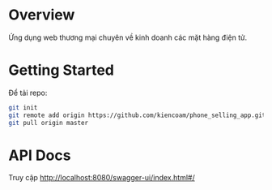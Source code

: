 # Overview

Ứng dụng web thương mại chuyên về kinh doanh các mặt hàng điện tử.

# Getting Started

Để tải repo:
```bash
git init
git remote add origin https://github.com/kiencoam/phone_selling_app.git
git pull origin master
```

# API Docs

Truy cập [http://localhost:8080/swagger-ui/index.html#/](http://localhost:8080/swagger-ui/index.html#/)
